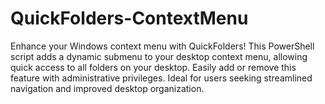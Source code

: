 # QuickFolders-ContextMenu
Enhance your Windows context menu with QuickFolders! This PowerShell script adds a dynamic submenu to your desktop context menu, allowing quick access to all folders on your desktop. Easily add or remove this feature with administrative privileges. Ideal for users seeking streamlined navigation and improved desktop organization.
